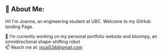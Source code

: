 ## 🦭 About Me:

<!--
**lejoannac/lejoannac** is a ✨ _special_ ✨ repository because its `README.md` (this file) appears on your GitHub profile.

Here are some ideas to get you started:

- 🔭 I’m currently working on ...
- 🌱 I’m currently learning ...
- 👯 I’m looking to collaborate on ...
- 🤔 I’m looking for help with ...
- 💬 Ask me about ...
- 📫 How to reach me: ...
- 😄 Pronouns: ...
- ⚡ Fun fact: ...
-->
Hi! I'm Joanna, an engineering student at UBC. Welcome to my GitHub landing Page.

🔭 I’m currently working on my personal portfolio website and bloompy, an omnidirectional shape-shifting robot <br>
📫 Reach me at: jxcai534@gmail.com
